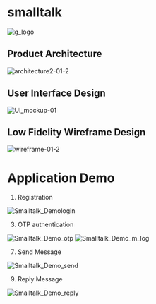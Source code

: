 # smalltalk
![g_logo](https://user-images.githubusercontent.com/34764566/128402811-7cf8d1f0-9155-4b06-96f1-55b07fc5c42a.png) 

## Product Architecture
![architecture2-01-2](https://user-images.githubusercontent.com/34764566/128406044-25a47c8d-bfac-4285-a504-ad5bb3e46f39.jpg)

## User Interface Design
![UI_mockup-01](https://user-images.githubusercontent.com/34764566/128402640-e97d3dc9-022e-4885-8493-8b941efff3b8.jpg)

## Low Fidelity Wireframe Design
![wireframe-01-2](https://user-images.githubusercontent.com/34764566/128406403-481b42ce-30b1-4863-8834-cfbd628ea2fd.jpg)


# Application Demo

1. Registration

![Smalltalk_Demologin](https://user-images.githubusercontent.com/34764566/128405517-43228330-d981-474d-a2e0-bbf85b789f6a.gif)

3. OTP authentication

![Smalltalk_Demo_otp](https://user-images.githubusercontent.com/34764566/128405554-738845bd-30ab-41b4-be85-abb7c539e192.gif)
![Smalltalk_Demo_m_log](https://user-images.githubusercontent.com/34764566/128405607-dbee38ca-3314-43ef-a79c-179796484e2f.gif)


7. Send Message

![Smalltalk_Demo_send](https://user-images.githubusercontent.com/34764566/128405789-b29646d2-44e9-4f56-9caa-1a88c69f0962.gif)

9. Reply Message

![Smalltalk_Demo_reply](https://user-images.githubusercontent.com/34764566/128405319-8a876b54-4efa-41fe-997f-b44433f9c50e.gif)
